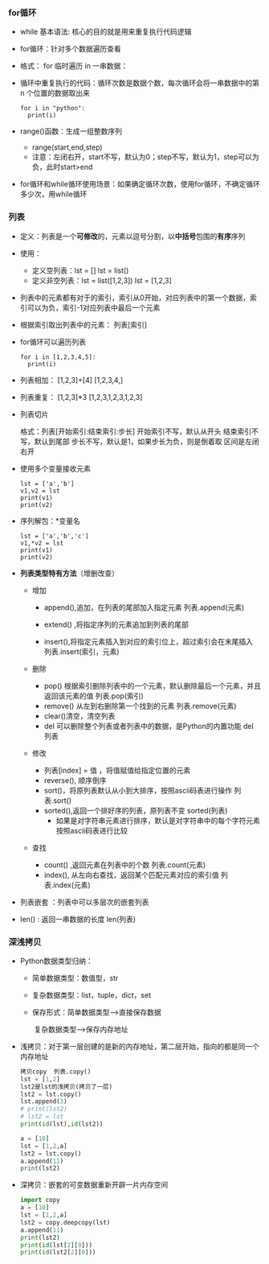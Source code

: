 ### for循环

- while 基本语法: 核心的目的就是用来重复执行代码逻辑

- for循环：针对多个数据遍历查看

- 格式： for  临时遍历  in  一串数据：

- 循环中重复执行的代码：循环次数是数据个数，每次循环会将一串数据中的第 n 个位置的数据取出来

  ```
  for i in "python":
  	print(i)
  ```

- range()函数：生成一组整数序列

  - range(start,end,step)
  - 注意：左闭右开，start不写，默认为0；step不写，默认为1，step可以为负，此时start>end

- for循环和while循环使用场景：如果确定循环次数，使用for循环，不确定循环多少次，用while循环

### 列表

- 定义：列表是一个**可修改**的，元素以逗号分割，以**中括号**包围的**有序**序列

- 使用：

  - 定义空列表：lst = []    lst = list()
  - 定义非空列表：lst = list([1,2,3])    lst = [1,2,3]

- 列表中的元素都有对于的索引，索引从0开始，对应列表中的第一个数据，索引可以为负，索引-1对应列表中最后一个元素

- 根据索引取出列表中的元素： 列表[索引]

- for循环可以遍历列表

  ```
  for i in [1,2,3,4,5]:
  	print(i)
  ```

- 列表相加： [1,2,3]+[4]    [1,2,3,4,]

- 列表重复： [1,2,3]*3        [1,2,3,1,2,3,1,2,3]

- 列表切片

  格式：列表[开始索引:结束索引:步长]
  开始索引不写，默认从开头
  结束索引不写，默认到尾部
  步长不写，默认是1，如果步长为负，则是倒着取
  区间是左闭右开

- 使用多个变量接收元素

  ```
  lst = ['a','b']
  v1,v2 = lst
  print(v1)
  print(v2)
  ```

- 序列解包：*变量名

  ```
  lst = ['a','b','c']
  v1,*v2 = lst
  print(v1)
  print(v2)
  ```

- **列表类型特有方法**（增删改查）

  - 增加

    -  append(),追加，在列表的尾部加入指定元素    列表.append(元素)

    - extend()  ,将指定序列的元素追加到列表的尾部

    - insert(),将指定元素插入到对应的索引位上，超过索引会在末尾插入    列表.insert(索引，元素)

  - 删除 

    - pop() 根据索引删除列表中的一个元素，默认删除最后一个元素，并且返回该元素的值     列表.pop(索引)
    - remove() 从左到右删除第一个找到的元素    列表.remove(元素)
    - clear()清空，清空列表
    - del 可以删除整个列表或者列表中的数据，是Python的内置功能     del 列表

  - 修改 

    - 列表[index] = 值  ，将值赋值给指定位置的元素
    - reverse(),  顺序倒序
    - sort()，将原列表默认从小到大排序，按照ascii码表进行操作      列表.sort()
    - sorted(),返回一个排好序的列表，原列表不变       sorted(列表)
      - 如果是对字符串元素进行排序，默认是对字符串中的每个字符元素按照ascii码表进行比较

  - 查找

    - count() ,返回元素在列表中的个数       列表.count(元素)
    - index(), 从左向右查找，返回某个匹配元素对应的索引值    列表.index(元素)

- 列表嵌套 ：列表中可以多层次的嵌套列表
- len() :  返回一串数据的长度    len(列表)

### 深浅拷贝

- Python数据类型归纳：

  - 简单数据类型：数值型，str

  - 复杂数据类型：list，tuple，dict，set

  - 保存形式：简单数据类型-->直接保存数据

    ​					复杂数据类型-->保存内存地址

- 浅拷贝：对于第一层创建的是新的内存地址，第二层开始，指向的都是同一个内存地址

  ```Python
  拷贝copy  列表.copy()
  lst = [1,2]
  lst2是lst的浅拷贝(拷贝了一层)
  lst2 = lst.copy()
  lst.append(3)
  # print(lst2)
  # lst2 = lst
  print(id(lst),id(lst2))
  
  a = [10]
  lst = [1,2,a]
  lst2 = lst.copy()
  a.append(11)
  print(lst2)
  ```

  

- 深拷贝：嵌套的可变数据重新开辟一片内存空间

  ```python 
  import copy
  a = [10]
  lst = [1,2,a]
  lst2 = copy.deepcopy(lst)
  a.append(11)
  print(lst2)
  print(id(lst[2][0]))
  print(id(lst2[2][0]))
  ```

  